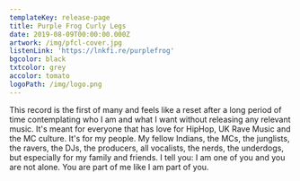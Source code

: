```yaml
---
templateKey: release-page
title: Purple Frog Curly Legs
date: 2019-08-09T00:00:00.000Z
artwork: /img/pfcl-cover.jpg
listenLink: 'https://lnkfi.re/purplefrog'
bgcolor: black
txtcolor: grey
accolor: tomato
logoPath: /img/logo.png
---
```

This record is the first of many and feels like a reset after a long period of time contemplating who I am and what I want without releasing any relevant music. It's meant for everyone that has love for HipHop, UK Rave Music and the MC culture. It's for my people. My fellow Indians, the MCs, the junglists, the ravers, the DJs, the producers, all vocalists, the nerds, the underdogs, but especially for my family and friends. I tell you: I am one of you and you are not alone. You are part of me like I am part of you.
